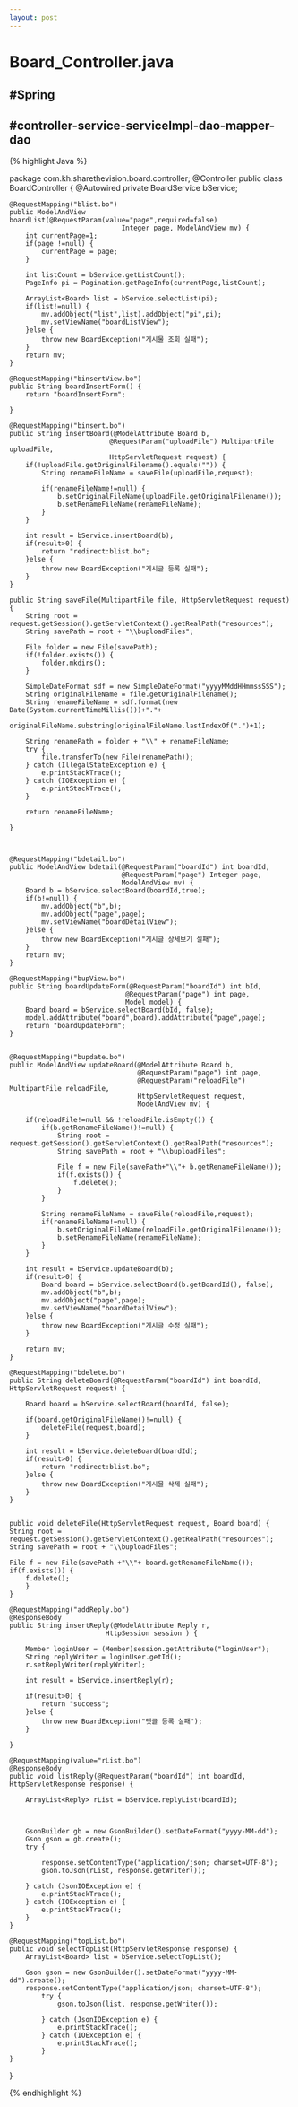 ```yaml
---
layout: post
---
```



# Board_Controller.java
## #Spring
## #controller-service-serviceImpl-dao-mapper-dao

{% highlight Java %}

package com.kh.sharethevision.board.controller;
@Controller
public class BoardController {
	@Autowired
	private BoardService bService;
	
	@RequestMapping("blist.bo")
	public ModelAndView boardList(@RequestParam(value="page",required=false) 
								Integer page, ModelAndView mv) {		
		int currentPage=1;
		if(page !=null) {
			currentPage = page;
		}
		
		int listCount = bService.getListCount();
		PageInfo pi = Pagination.getPageInfo(currentPage,listCount);
		
		ArrayList<Board> list = bService.selectList(pi);
		if(list!=null) {
			mv.addObject("list",list).addObject("pi",pi);
			mv.setViewName("boardListView");
		}else {
			throw new BoardException("게시물 조회 실패");
		}
		return mv;
	}
	
	@RequestMapping("binsertView.bo")
	public String boardInsertForm() {
		return "boardInsertForm";
		
	}
	
	@RequestMapping("binsert.bo")
	public String insertBoard(@ModelAttribute Board b, 
							 @RequestParam("uploadFile") MultipartFile uploadFile, 
							 HttpServletRequest request) {
		if(!uploadFile.getOriginalFilename().equals("")) {
			String renameFileName = saveFile(uploadFile,request);
			
			if(renameFileName!=null) {
				b.setOriginalFileName(uploadFile.getOriginalFilename());
				b.setRenameFileName(renameFileName);
			}
		}
		
		int result = bService.insertBoard(b);
		if(result>0) {
			return "redirect:blist.bo";
		}else {
			throw new BoardException("게시글 등록 실패");
		}
	}
	
	public String saveFile(MultipartFile file, HttpServletRequest request) {
		String root = request.getSession().getServletContext().getRealPath("resources");
		String savePath = root + "\\buploadFiles";
		
		File folder = new File(savePath);
		if(!folder.exists()) {
			folder.mkdirs();
		}
		
		SimpleDateFormat sdf = new SimpleDateFormat("yyyyMMddHHmmssSSS");
		String originalFileName = file.getOriginalFilename();
		String renameFileName = sdf.format(new Date(System.currentTimeMillis()))+"."+
								originalFileName.substring(originalFileName.lastIndexOf(".")+1);
		
		String renamePath = folder + "\\" + renameFileName;
		try {
			file.transferTo(new File(renamePath));
		} catch (IllegalStateException e) {
			e.printStackTrace();
		} catch (IOException e) {
			e.printStackTrace();
		}
		
		return renameFileName;
		
	}
	
	
	
	@RequestMapping("bdetail.bo")
	public ModelAndView bdetail(@RequestParam("boardId") int boardId, 
								@RequestParam("page") Integer page, 
								ModelAndView mv) {
		Board b = bService.selectBoard(boardId,true);
		if(b!=null) {
			mv.addObject("b",b);
			mv.addObject("page",page);
			mv.setViewName("boardDetailView");
		}else {
			throw new BoardException("게시글 상세보기 실패");
		}
		return mv;
	}
	
	@RequestMapping("bupView.bo")
	public String boardUpdateForm(@RequestParam("boardId") int bId, 
								 @RequestParam("page") int page, 
								 Model model) {
		Board board = bService.selectBoard(bId, false);
		model.addAttribute("board",board).addAttribute("page",page);
		return "boardUpdateForm";
	}
	
	
	@RequestMapping("bupdate.bo")
	public ModelAndView updateBoard(@ModelAttribute Board b, 
									@RequestParam("page") int page,
									@RequestParam("reloadFile") MultipartFile reloadFile,
									HttpServletRequest request,
									ModelAndView mv) {
		
		if(reloadFile!=null && !reloadFile.isEmpty()) {
			if(b.getRenameFileName()!=null) {
				String root = request.getSession().getServletContext().getRealPath("resources");
				String savePath = root + "\\buploadFiles";
				
				File f = new File(savePath+"\\"+ b.getRenameFileName());
				if(f.exists()) {
					f.delete();
				}
			}
			
			String renameFileName = saveFile(reloadFile,request);
			if(renameFileName!=null) {
				b.setOriginalFileName(reloadFile.getOriginalFilename());
				b.setRenameFileName(renameFileName);
			}		
		}
		
		int result = bService.updateBoard(b);
		if(result>0) {
			Board board = bService.selectBoard(b.getBoardId(), false);
			mv.addObject("b",b);
			mv.addObject("page",page);
			mv.setViewName("boardDetailView");
		}else {
			throw new BoardException("게시글 수정 실패");
		}
		
		return mv;
	}
	
	@RequestMapping("bdelete.bo")
	public String deleteBoard(@RequestParam("boardId") int boardId, HttpServletRequest request) {
		
		Board board = bService.selectBoard(boardId, false);
		
		if(board.getOriginalFileName()!=null) {
			deleteFile(request,board);
		}
		
		int result = bService.deleteBoard(boardId);
		if(result>0) {
			return "redirect:blist.bo";
		}else {
			throw new BoardException("게시물 삭제 실패");
		}
	}
	
	
	public void deleteFile(HttpServletRequest request, Board board) {
	String root = request.getSession().getServletContext().getRealPath("resources");
	String savePath = root + "\\buploadFiles";
	
	File f = new File(savePath +"\\"+ board.getRenameFileName());
	if(f.exists()) {
		f.delete();
		}
	}
	
	@RequestMapping("addReply.bo")
	@ResponseBody
	public String insertReply(@ModelAttribute Reply r,
							HttpSession session ) {
		
		Member loginUser = (Member)session.getAttribute("loginUser");
		String replyWriter = loginUser.getId();
		r.setReplyWriter(replyWriter);
		
		int result = bService.insertReply(r);
		
		if(result>0) {
			return "success";
		}else {
			throw new BoardException("댓글 등록 실패");
		}
		
	}
	
	@RequestMapping(value="rList.bo")
	@ResponseBody
	public void listReply(@RequestParam("boardId") int boardId, HttpServletResponse response) {
		
		ArrayList<Reply> rList = bService.replyList(boardId);
		

		
		GsonBuilder gb = new GsonBuilder().setDateFormat("yyyy-MM-dd");
		Gson gson = gb.create();
		try {
			
			response.setContentType("application/json; charset=UTF-8");
			gson.toJson(rList, response.getWriter());
			
		} catch (JsonIOException e) {
			e.printStackTrace();
		} catch (IOException e) {
			e.printStackTrace();
		}	
	}
	
	@RequestMapping("topList.bo")
	public void selectTopList(HttpServletResponse response) {
		ArrayList<Board> list = bService.selectTopList();
		
		Gson gson = new GsonBuilder().setDateFormat("yyyy-MM-dd").create();
		response.setContentType("application/json; charset=UTF-8");
			try {
				gson.toJson(list, response.getWriter());
				
			} catch (JsonIOException e) {
				e.printStackTrace();
			} catch (IOException e) {
				e.printStackTrace();
			}
	}
			
}

{% endhighlight %}

